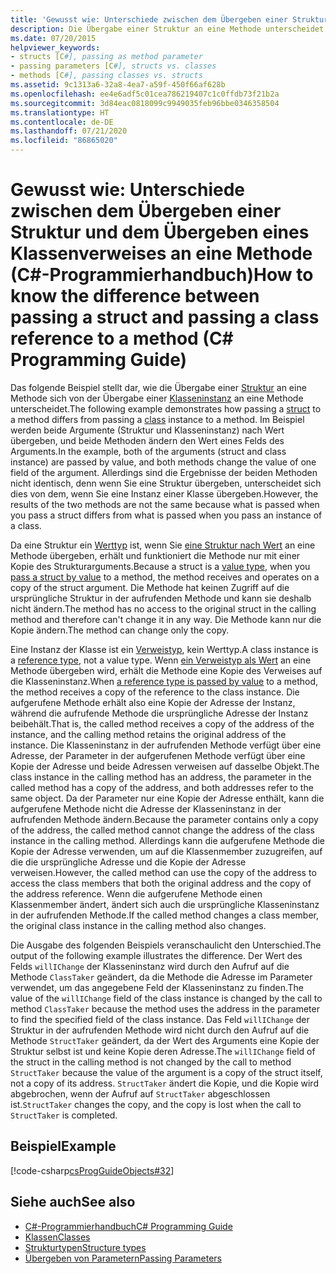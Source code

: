 ```yaml
---
title: 'Gewusst wie: Unterschiede zwischen dem Übergeben einer Struktur und dem Übergeben eines Klassenverweises an eine Methode – C#-Programmierhandbuch'
description: Die Übergabe einer Struktur an eine Methode unterscheidet sich von der Übergabe einer Klasseninstanz an eine Methode in C#. In diesem Beispiel werden die Struktur und die Klasseninstanz als Werte übergeben.
ms.date: 07/20/2015
helpviewer_keywords:
- structs [C#], passing as method parameter
- passing parameters [C#], structs vs. classes
- methods [C#], passing classes vs. structs
ms.assetid: 9c1313a6-32a8-4ea7-a59f-450f66af628b
ms.openlocfilehash: ee4e6adf5c01cea786219407c1c0ffdb73f21b2a
ms.sourcegitcommit: 3d84eac0818099c9949035feb96bbe0346358504
ms.translationtype: HT
ms.contentlocale: de-DE
ms.lasthandoff: 07/21/2020
ms.locfileid: "86865020"
---
```

# <a name="how-to-know-the-difference-between-passing-a-struct-and-passing-a-class-reference-to-a-method-c-programming-guide"></a><span data-ttu-id="bf02a-104">Gewusst wie: Unterschiede zwischen dem Übergeben einer Struktur und dem Übergeben eines Klassenverweises an eine Methode (C#-Programmierhandbuch)</span><span class="sxs-lookup"><span data-stu-id="bf02a-104">How to know the difference between passing a struct and passing a class reference to a method (C# Programming Guide)</span></span>
<span data-ttu-id="bf02a-105">Das folgende Beispiel stellt dar, wie die Übergabe einer [Struktur](../../language-reference/builtin-types/struct.md) an eine Methode sich von der Übergabe einer [Klasseninstanz](../../language-reference/keywords/class.md) an eine Methode unterscheidet.</span><span class="sxs-lookup"><span data-stu-id="bf02a-105">The following example demonstrates how passing a [struct](../../language-reference/builtin-types/struct.md) to a method differs from passing a [class](../../language-reference/keywords/class.md) instance to a method.</span></span> <span data-ttu-id="bf02a-106">Im Beispiel werden beide Argumente (Struktur und Klasseninstanz) nach Wert übergeben, und beide Methoden ändern den Wert eines Felds des Arguments.</span><span class="sxs-lookup"><span data-stu-id="bf02a-106">In the example, both of the arguments (struct and class instance) are passed by value, and both methods change the value of one field of the argument.</span></span> <span data-ttu-id="bf02a-107">Allerdings sind die Ergebnisse der beiden Methoden nicht identisch, denn wenn Sie eine Struktur übergeben, unterscheidet sich dies von dem, wenn Sie eine Instanz einer Klasse übergeben.</span><span class="sxs-lookup"><span data-stu-id="bf02a-107">However, the results of the two methods are not the same because what is passed when you pass a struct differs from what is passed when you pass an instance of a class.</span></span>  
  
 <span data-ttu-id="bf02a-108">Da eine Struktur ein [Werttyp](../../language-reference/builtin-types/value-types.md) ist, wenn Sie [eine Struktur nach Wert](./passing-value-type-parameters.md) an eine Methode übergeben, erhält und funktioniert die Methode nur mit einer Kopie des Strukturarguments.</span><span class="sxs-lookup"><span data-stu-id="bf02a-108">Because a struct is a [value type](../../language-reference/builtin-types/value-types.md), when you [pass a struct by value](./passing-value-type-parameters.md) to a method, the method receives and operates on a copy of the struct argument.</span></span> <span data-ttu-id="bf02a-109">Die Methode hat keinen Zugriff auf die ursprüngliche Struktur in der aufrufenden Methode und kann sie deshalb nicht ändern.</span><span class="sxs-lookup"><span data-stu-id="bf02a-109">The method has no access to the original struct in the calling method and therefore can't change it in any way.</span></span> <span data-ttu-id="bf02a-110">Die Methode kann nur die Kopie ändern.</span><span class="sxs-lookup"><span data-stu-id="bf02a-110">The method can change only the copy.</span></span>  
  
 <span data-ttu-id="bf02a-111">Eine Instanz der Klasse ist ein [Verweistyp](../../language-reference/keywords/reference-types.md), kein Werttyp.</span><span class="sxs-lookup"><span data-stu-id="bf02a-111">A class instance is a [reference type](../../language-reference/keywords/reference-types.md), not a value type.</span></span> <span data-ttu-id="bf02a-112">Wenn [ein Verweistyp als Wert](./passing-reference-type-parameters.md) an eine Methode übergeben wird, erhält die Methode eine Kopie des Verweises auf die Klasseninstanz.</span><span class="sxs-lookup"><span data-stu-id="bf02a-112">When [a reference type is passed by value](./passing-reference-type-parameters.md) to a method, the method receives a copy of the reference to the class instance.</span></span> <span data-ttu-id="bf02a-113">Die aufgerufene Methode erhält also eine Kopie der Adresse der Instanz, während die aufrufende Methode die ursprüngliche Adresse der Instanz beibehält.</span><span class="sxs-lookup"><span data-stu-id="bf02a-113">That is, the called method receives a copy of the address of the instance, and the calling method retains the original address of the instance.</span></span> <span data-ttu-id="bf02a-114">Die Klasseninstanz in der aufrufenden Methode verfügt über eine Adresse, der Parameter in der aufgerufenen Methode verfügt über eine Kopie der Adresse und beide Adressen verweisen auf dasselbe Objekt.</span><span class="sxs-lookup"><span data-stu-id="bf02a-114">The class instance in the calling method has an address, the parameter in the called method has a copy of the address, and both addresses refer to the same object.</span></span> <span data-ttu-id="bf02a-115">Da der Parameter nur eine Kopie der Adresse enthält, kann die aufgerufene Methode nicht die Adresse der Klasseninstanz in der aufrufenden Methode ändern.</span><span class="sxs-lookup"><span data-stu-id="bf02a-115">Because the parameter contains only a copy of the address, the called method cannot change the address of the class instance in the calling method.</span></span> <span data-ttu-id="bf02a-116">Allerdings kann die aufgerufene Methode die Kopie der Adresse verwenden, um auf die Klassenmember zuzugreifen, auf die die ursprüngliche Adresse und die Kopie der Adresse verweisen.</span><span class="sxs-lookup"><span data-stu-id="bf02a-116">However, the called method can use the copy of the address to access the class members that both the original address and the copy of the address reference.</span></span> <span data-ttu-id="bf02a-117">Wenn die aufgerufene Methode einen Klassenmember ändert, ändert sich auch die ursprüngliche Klasseninstanz in der aufrufenden Methode.</span><span class="sxs-lookup"><span data-stu-id="bf02a-117">If the called method changes a class member, the original class instance in the calling method also changes.</span></span>  
  
 <span data-ttu-id="bf02a-118">Die Ausgabe des folgenden Beispiels veranschaulicht den Unterschied.</span><span class="sxs-lookup"><span data-stu-id="bf02a-118">The output of the following example illustrates the difference.</span></span> <span data-ttu-id="bf02a-119">Der Wert des Felds `willIChange` der Klasseninstanz wird durch den Aufruf auf die Methode `ClassTaker` geändert, da die Methode die Adresse im Parameter verwendet, um das angegebene Feld der Klasseninstanz zu finden.</span><span class="sxs-lookup"><span data-stu-id="bf02a-119">The value of the `willIChange` field of the class instance is changed by the call to method `ClassTaker` because the method uses the address in the parameter to find the specified field of the class instance.</span></span> <span data-ttu-id="bf02a-120">Das Feld `willIChange` der Struktur in der aufrufenden Methode wird nicht durch den Aufruf auf die Methode `StructTaker` geändert, da der Wert des Arguments eine Kopie der Struktur selbst ist und keine Kopie deren Adresse.</span><span class="sxs-lookup"><span data-stu-id="bf02a-120">The `willIChange` field of the struct in the calling method is not changed by the call to method `StructTaker` because the value of the argument is a copy of the struct itself, not a copy of its address.</span></span> <span data-ttu-id="bf02a-121">`StructTaker` ändert die Kopie, und die Kopie wird abgebrochen, wenn der Aufruf auf `StructTaker` abgeschlossen ist.</span><span class="sxs-lookup"><span data-stu-id="bf02a-121">`StructTaker` changes the copy, and the copy is lost when the call to `StructTaker` is completed.</span></span>  
  
## <a name="example"></a><span data-ttu-id="bf02a-122">Beispiel</span><span class="sxs-lookup"><span data-stu-id="bf02a-122">Example</span></span>  
 [!code-csharp[csProgGuideObjects#32](~/samples/snippets/csharp/VS_Snippets_VBCSharp/csProgGuideObjects/CS/Objects.cs#32)]  
  
## <a name="see-also"></a><span data-ttu-id="bf02a-123">Siehe auch</span><span class="sxs-lookup"><span data-stu-id="bf02a-123">See also</span></span>

- [<span data-ttu-id="bf02a-124">C#-Programmierhandbuch</span><span class="sxs-lookup"><span data-stu-id="bf02a-124">C# Programming Guide</span></span>](../index.md)
- [<span data-ttu-id="bf02a-125">Klassen</span><span class="sxs-lookup"><span data-stu-id="bf02a-125">Classes</span></span>](./classes.md)
- [<span data-ttu-id="bf02a-126">Strukturtypen</span><span class="sxs-lookup"><span data-stu-id="bf02a-126">Structure types</span></span>](../../language-reference/builtin-types/struct.md)
- [<span data-ttu-id="bf02a-127">Übergeben von Parametern</span><span class="sxs-lookup"><span data-stu-id="bf02a-127">Passing Parameters</span></span>](./passing-parameters.md)
